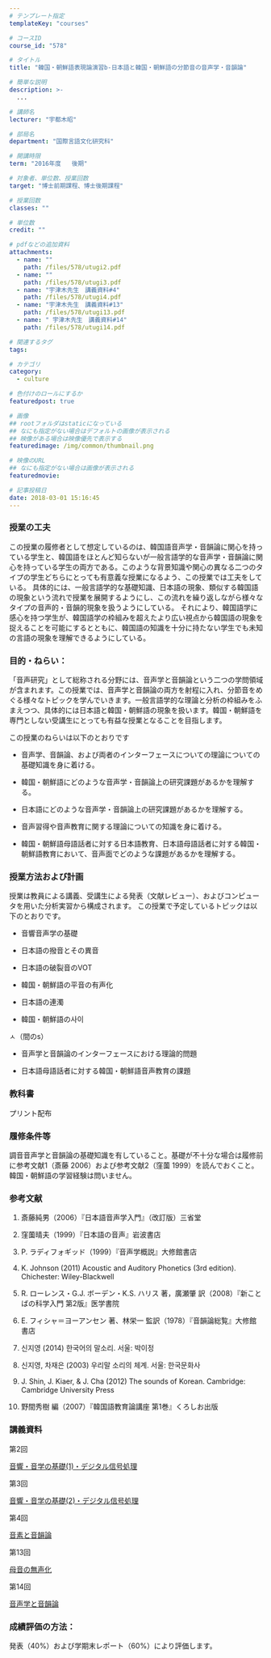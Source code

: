 ```yaml
---
# テンプレート指定
templateKey: "courses"

# コースID
course_id: "578"

# タイトル
title: "韓国・朝鮮語表現論演習b-日本語と韓国・朝鮮語の分節音の音声学・音韻論"

# 簡単な説明
description: >-
  ...

# 講師名
lecturer: "宇都木昭"

# 部局名
department: "国際言語文化研究科"

# 開講時限
term: "2016年度	後期"

# 対象者、単位数、授業回数
target: "博士前期課程、博士後期課程"

# 授業回数
classes: ""

# 単位数
credit: ""

# pdfなどの追加資料
attachments: 
  - name: "" 
    path: /files/578/utugi2.pdf
  - name: "" 
    path: /files/578/utugi3.pdf
  - name: "宇津木先生　講義資料#4" 
    path: /files/578/utugi4.pdf
  - name: "宇津木先生　講義資料#13" 
    path: /files/578/utugi13.pdf
  - name: "	宇津木先生　講義資料#14" 
    path: /files/578/utugi14.pdf

# 関連するタグ
tags:

# カテゴリ
category:
  - culture

# 色付けのロールにするか
featuredpost: true

# 画像
## rootフォルダはstaticになっている
## なにも指定がない場合はデフォルトの画像が表示される
## 映像がある場合は映像優先で表示する
featuredimage: /img/common/thumbnail.png

# 映像のURL
## なにも指定がない場合は画像が表示される
featuredmovie: 

# 記事投稿日
date: 2018-03-01 15:16:45
---
```


### 授業の工夫

この授業の履修者として想定しているのは、韓国語音声学・音韻論に関心を持っている学生と、韓国語をほとんど知らないが一般言語学的な音声学・音韻論に関心を持っている学生の両方である。このような背景知識や関心の異なる二つのタイプの学生どちらにとっても有意義な授業になるよう、この授業では工夫をしている。 具体的には、一般言語学的な基礎知識、日本語の現象、類似する韓国語の現象という流れで授業を展開するようにし、この流れを繰り返しながら様々なタイプの音声的・音韻的現象を扱うようにしている。 それにより、韓国語学に感心を持つ学生が、韓国語学の枠組みを超えたより広い視点から韓国語の現象を捉えることを可能にするとともに、韓国語の知識を十分に持たない学生でも未知の言語の現象を理解できるようにしている。

### 目的・ねらい：

「音声研究」として総称される分野には、音声学と音韻論という二つの学問領域が含まれます。この授業では、音声学と音韻論の両方を射程に入れ、分節音をめぐる様々なトピックを学んでいきます。一般言語学的な理論と分析の枠組みをふまえつつ、具体的には日本語と韓国・朝鮮語の現象を扱います。韓国・朝鮮語を専門としない受講生にとっても有益な授業となることを目指します。

この授業のねらいは以下のとおりです

* 音声学、音韻論、および両者のインターフェースについての理論についての基礎知識を身に着ける。

* 韓国・朝鮮語にどのような音声学・音韻論上の研究課題があるかを理解する。

* 日本語にどのような音声学・音韻論上の研究課題があるかを理解する。

* 音声習得や音声教育に関する理論についての知識を身に着ける。

* 韓国・朝鮮語母語話者に対する日本語教育、日本語母語話者に対する韓国・朝鮮語教育において、音声面でどのような課題があるかを理解する。

### 授業方法および計画

授業は教員による講義、受講生による発表（文献レビュー）、およびコンピュータを用いた分析実習から構成されます。 この授業で予定しているトピックは以下のとおりです。

* 音響音声学の基礎

* 日本語の撥音とその異音

* 日本語の破裂音のVOT

* 韓国・朝鮮語の平音の有声化

* 日本語の連濁

* 韓国・朝鮮語の사이

ㅅ（間のs）

* 音声学と音韻論のインターフェースにおける理論的問題

* 日本語母語話者に対する韓国・朝鮮語音声教育の課題

### 教科書

プリント配布

### 履修条件等

調音音声学と音韻論の基礎知識を有していること。基礎が不十分な場合は履修前に参考文献1（斎藤 2006）および参考文献2（窪薗 1999）を読んでおくこと。韓国・朝鮮語の学習経験は問いません。

### 参考文献

1. 斎藤純男（2006）『日本語音声学入門』（改訂版）三省堂

2. 窪薗晴夫（1999）『日本語の音声』岩波書店

3. P. ラディフォギッド（1999）『音声学概説』大修館書店

4. K. Johnson (2011) Acoustic and Auditory Phonetics (3rd edition). Chichester: Wiley-Blackwell

5. R. ローレンス・G.J. ボーデン・K.S. ハリス 著，廣瀬肇 訳（2008）『新ことばの科学入門 第2版』医学書院

6. E. フィシャ＝ヨーアンセン 著、林栄一 監訳（1978）『音韻論総覧』大修館書店

7. 신지영 (2014) 한국어의 말소리. 서울: 박이정

8. 신지영, 차재은 (2003) 우리말 소리의 체계. 서울: 한국문화사

9. J. Shin, J. Kiaer, & J. Cha (2012) The sounds of Korean. Cambridge: Cambridge University Press

10. 野間秀樹 編（2007）『韓国語教育論講座 第1巻』くろしお出版

### 講義資料

第2回

[音響・音学の基礎(1)・デジタル信号処理](/files/578/utugi2.pdf) 

第3回

[音響・音学の基礎(2)・デジタル信号処理](/files/578/utugi3.pdf) 

第4回

[音素と音韻論](/files/578/utugi4.pdf) 

第13回

[母音の無声化 ](/files/578/utugi13.pdf) 

第14回

[音声学と音韻論](/files/578/utugi14.pdf) 

### 成績評価の方法：

発表（40%）および学期末レポート（60%）により評価します。

